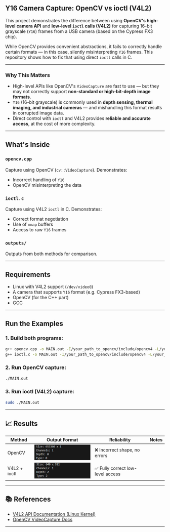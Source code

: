 ##  Y16 Camera Capture: OpenCV vs ioctl (V4L2)

This project demonstrates the difference between using **OpenCV's high-level camera API** and **low-level `ioctl` calls (V4L2)** for capturing 16-bit grayscale (`Y16`) frames from a USB camera (based on the Cypress FX3 chip).

While OpenCV provides convenient abstractions, it fails to correctly handle certain formats — in this case, silently misinterpreting `Y16` frames. This repository shows how to fix that using direct `ioctl` calls in C.

---

###  Why This Matters

* High-level APIs like OpenCV's `VideoCapture` are fast to use — but they may not correctly support **non-standard or high-bit-depth image formats**.
* `Y16` (16-bit grayscale) is commonly used in **depth sensing, thermal imaging, and industrial cameras** — and mishandling this format results in corrupted image data.
* Direct control with `ioctl` and V4L2 provides **reliable and accurate access**, at the cost of more complexity.

---

##  What's Inside

### `opencv.cpp`

Capture using OpenCV (`cv::VideoCapture`). Demonstrates:

* Incorrect handling of `Y16`
* OpenCV misinterpreting the data

### `ioctl.c`

Capture using V4L2 `ioctl` in C. Demonstrates:

* Correct format negotiation
* Use of `mmap` buffers
* Access to raw `Y16` frames

### `outputs/`

Outputs from both methods for comparison.

---

##  Requirements

* Linux with V4L2 support (`/dev/video0`)
* A camera that supports `Y16` format (e.g. Cypress FX3-based)
* OpenCV (for the C++ part)
* GCC

---

##  Run the Examples

### 1. Build both programs:

```bash
g++ opencv.cpp -o MAIN.out -I/your_path_to_opencv/include/opencv4 -L/your_path_to_opencv/lib -lopencv_core -lopencv_imgcodecs -lopencv_highgui -lopencv_imgproc -lopencv_videoio -lopencv_features2d -lopencv_calib3d
g++ ioctl.c -o MAIN.out -I/your_path_to_opencv/include/opencv4 -L/your_path_to_opencv/lib -lopencv_core -lopencv_imgcodecs -lopencv_highgui -lopencv_imgproc -lopencv_videoio -lopencv_features2d -lopencv_calib3d
```

### 2. Run OpenCV capture:

```bash
./MAIN.out
```

### 3. Run ioctl (V4L2) capture:

```bash
sudo ./MAIN.out
```

---

## 📈 Results

| Method       | Output Format               | Reliability                      | Notes |
| ------------ | --------------------------- | -------------------------------- | ----- |
| OpenCV       | ![opencv](outputs/opencv.png) | ❌ Incorrect shape, no errors     |       |
| V4L2 + ioctl | ![ioctl](outputs/ioctl.png)   | ✅ Fully correct low-level access |       |

---

## 📚 References

* [V4L2 API Documentation (Linux Kernel)](https://www.kernel.org/doc/html/latest/userspace-api/media/v4l/v4l2.html)
* [OpenCV VideoCapture Docs](https://docs.opencv.org/4.x/d8/dfe/classcv_1_1VideoCapture.html)

---


